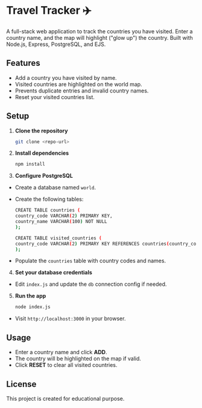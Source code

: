 # Travel Tracker ✈️

A full-stack web application to track the countries you have visited. Enter a country name, and the map will highlight ("glow up") the country. Built with Node.js, Express, PostgreSQL, and EJS.

## Features

- Add a country you have visited by name.
- Visited countries are highlighted on the world map.
- Prevents duplicate entries and invalid country names.
- Reset your visited countries list.

## Setup

1. **Clone the repository**

   ```sh
   git clone <repo-url>
   ```

2. **Install dependencies**

    ```sh
    npm install
    ```

3. **Configure PostgreSQL**

- Create a database named `world`.

- Create the following tables:

    ```sh
    CREATE TABLE countries (
    country_code VARCHAR(2) PRIMARY KEY,
    country_name VARCHAR(100) NOT NULL
    );

    CREATE TABLE visited_countries (
    country_code VARCHAR(2) PRIMARY KEY REFERENCES countries(country_code)
    );
    ```

- Populate the `countries` table with country codes and names.

4. **Set your database credentials**

- Edit `index.js` and update the `db` connection config if needed.

5. **Run the app**

    ```sh
    node index.js
    ```

- Visit `http://localhost:3000` in your browser.

## Usage

- Enter a country name and click **ADD**.
- The country will be highlighted on the map if valid.
- Click **RESET** to clear all visited countries.

## License

This project is created for educational purpose.
